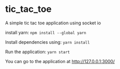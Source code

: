 # tic_tac_toe
A simple tic tac toe application using socket io

install yarn: 
``` npm install --global yarn ```

Install dependencies using:
``` yarn install ```

Run the application:
``` yarn start ```

You can go to the application at http://127.0.0.1:3000/
